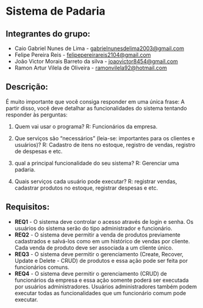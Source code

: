 # Sistema de Padaria


## Integrantes do grupo:
 * Caio Gabriel Nunes de Lima - gabrielnunesdelima2003@gmail.com
 * Felipe Pereira Reis  -  felipepereirareis2104@gmail.com
 * João Victor Morais Barreto da silva  - joaovictor8454@gmail.com
 * Ramon Artur Vilela de Oliveira - ramonvilela92@hotmail.com

## Descrição:
É muito importante que você consiga responder em uma única frase:
A partir disso, você deve detalhar as funcionalidades do sistema tentando responder às perguntas:

 1. Quem vai usar o programa?
          R: Funcionários da empresa.

 2. Que serviços são “necessários” (leia-se: importantes para os clientes e usuários)?
          R: Cadastro de itens no estoque, registro de vendas, registro de despesas e etc.

 3.  qual a principal funcionalidade do seu sistema?
          R: Gerenciar uma padaria.

 4. Quais serviços cada usuário pode executar? 
     R: registrar vendas, cadastrar produtos no estoque, registrar despesas e etc.

## Requisitos:
 * **REQ1** - O sistema deve controlar o acesso através de login e senha. Os usuários do sistema serão do tipo administrador e funcionário.
 * **REQ2** - O sistema deve permitir a venda de produtos previamente cadastrados e salvá-los como em um histórico de vendas por cliente. Cada venda de produto deve ser associada a um cliente único.
 * **REQ3** - O sistema deve permitir o gerenciamento (Create, Recover, Update e Delete - CRUD) de produtos e essa ação pode ser feita por funcionários comuns.
 * **REQ4** - O sistema deve permitir o gerenciamento (CRUD) de funcionários da empresa e essa ação somente poderá ser executada por usuários administradores. Usuários administradores também podem executar todas as funcionalidades que um funcionário comum pode executar.

